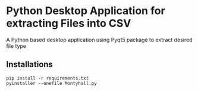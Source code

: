 # Python Desktop Application for extracting Files into CSV

A Python based desktop application using Pyqt5 package to extract desired file type

## Installations

```
pip install -r requirements.txt
pyinstaller --onefile Montyhall.py

```

